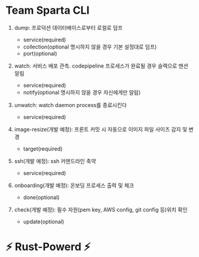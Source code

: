 # Team Sparta CLI

1. dump: 프로덕션 데이터베이스로부터 로컬로 덤프
   - service(required)
   - collection(optional 명시하지 않을 경우 기본 설정대로 덤프)
   - port(optional)
2. watch: 서비스 배포 관측. codepipeline 프로세스가 완료될 경우 슬랙으로 멘션 알림
   - service(required)
   - notify(optional 명시하지 않을 경우 자신에게만 알림)
3. unwatch: watch daemon process를 종료시킨다

   - service(required)

4. image-resize(개발 예정): 프론트 커밋 시 자동으로 이미지 파일 사이즈 감지 및 변경
   - target(required)
5. ssh(개발 예정): ssh 커맨드라인 축약
   - service(required)
6. onboarding(개발 예정): 온보딩 프로세스 출력 및 체크
   - done(optional)
7. check(개발 예정): 필수 자원(pem key, AWS config, git config 등)위치 확인
   - update(optional)

# ⚡️ Rust-Powerd ⚡️
